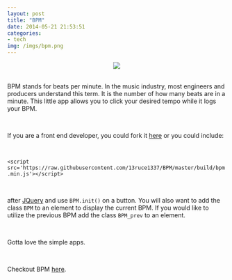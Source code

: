```yaml
---
layout: post
title: "BPM"
date: 2014-05-21 21:53:51
categories:
- tech
img: /imgs/bpm.png
---
```


<div style='text-align:center;'>
  <img src='{{site.base}}/imgs/bpm.png'/>
</div>
<br/>

BPM stands for beats per minute. In the music industry, most engineers and producers understand this term. It is the number of how many beats are in a minute. This little app allows you to click your desired tempo while it logs your BPM.

<br/>

If you are a front end developer, you could fork it [here](https://github.com/13ruce1337/BPM) or you could include:

<br/>

`<script src='https://raw.githubusercontent.com/13ruce1337/BPM/master/build/bpm.min.js'></script>`

<br/>

after [JQuery](http://jquery.com/) and use `BPM.init()` on a button. You will also want to add the class `BPM` to an element to display the current BPM. If you would like to utilize the previous BPM add the class `BPM_prev` to an element.

<br/>

Gotta love the simple apps.

<br/>

Checkout BPM [here]({{site.base}}/bpm).
